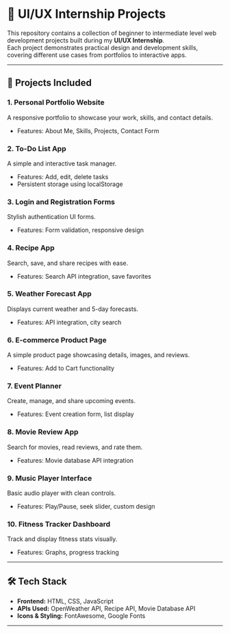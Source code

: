 # 🎨 UI/UX Internship Projects

This repository contains a collection of beginner to intermediate level web development projects built during my **UI/UX Internship**.  
Each project demonstrates practical design and development skills, covering different use cases from portfolios to interactive apps.

---

## 📂 Projects Included

### 1. **Personal Portfolio Website**
A responsive portfolio to showcase your work, skills, and contact details.
- Features: About Me, Skills, Projects, Contact Form

### 2. **To-Do List App**
A simple and interactive task manager.
- Features: Add, edit, delete tasks  
- Persistent storage using localStorage

### 3. **Login and Registration Forms**
Stylish authentication UI forms.
- Features: Form validation, responsive design

### 4. **Recipe App**
Search, save, and share recipes with ease.
- Features: Search API integration, save favorites

### 5. **Weather Forecast App**
Displays current weather and 5-day forecasts.
- Features: API integration, city search

### 6. **E-commerce Product Page**
A simple product page showcasing details, images, and reviews.
- Features: Add to Cart functionality

### 7. **Event Planner**
Create, manage, and share upcoming events.
- Features: Event creation form, list display

### 8. **Movie Review App**
Search for movies, read reviews, and rate them.
- Features: Movie database API integration

### 9. **Music Player Interface**
Basic audio player with clean controls.
- Features: Play/Pause, seek slider, custom design

### 10. **Fitness Tracker Dashboard**
Track and display fitness stats visually.
- Features: Graphs, progress tracking

---

## 🛠️ Tech Stack
- **Frontend:** HTML, CSS, JavaScript
- **APIs Used:** OpenWeather API, Recipe API, Movie Database API
- **Icons & Styling:** FontAwesome, Google Fonts

---


